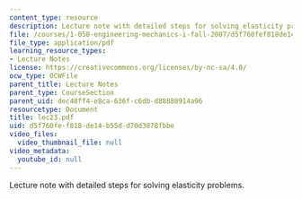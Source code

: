 ```yaml
---
content_type: resource
description: Lecture note with detailed steps for solving elasticity problems.
file: /courses/1-050-engineering-mechanics-i-fall-2007/d5f760fef818de14b55dd70d3878fbbe_lec23.pdf
file_type: application/pdf
learning_resource_types:
- Lecture Notes
license: https://creativecommons.org/licenses/by-nc-sa/4.0/
ocw_type: OCWFile
parent_title: Lecture Notes
parent_type: CourseSection
parent_uid: dec40ff4-e8ca-636f-c6db-d88880914a96
resourcetype: Document
title: lec23.pdf
uid: d5f760fe-f818-de14-b55d-d70d3878fbbe
video_files:
  video_thumbnail_file: null
video_metadata:
  youtube_id: null
---
```

Lecture note with detailed steps for solving elasticity problems.